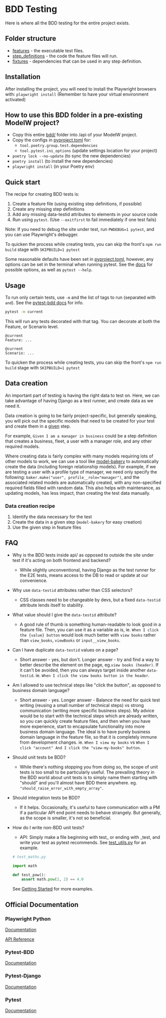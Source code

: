 # BDD Testing

Here is where all the BDD testing for the entire project exists.

## Folder structure

-   [features](./features/) - the executable test files.
-   [step_definitions](./step_definitions/) - the code the feature files will
    run.
-   [fixtures](./fixtures/) - dependencies that can be used in any step
    definition.

## Installation

After installing the project, you will need to install the Playwright browsers
with: `playwright install` (Remember to have your virtual environment activated)

## How to use this BDD folder in a pre-existing ModelW project?

-   Copy this entire [bdd/](./) folder into /api of your ModelW project.
-   Copy the configs in [pyproject.toml](../pyproject.toml) for:
    -   `tool.poetry.group.test.dependencies`
    -   `tool.pytest.ini_options` (update settings location for your project)
-   `poetry lock --no-update` (to sync the new dependencies)
-   `poetry install` (to install the new dependencies)
-   `playwright install` (in your Poetry env)

## Quick start

The recipe for creating BDD tests is:

1. Create a feature file (using existing step definitions, if possible)
2. Create any missing step definitions
3. Add any missing data-testid attributes to elements in your source code
4. Run using `pytest`. (Use `--exitfirst` to fail immediately if one test fails)

Note: If you need to debug the site under test, run `PWDEBUG=1 pytest`, and you
can use Playwright's debugger.

To quicken the process while creating tests, you can skip the front's
`npm run build` stage with `SKIPBUILD=1 pytest`

Some reasonable defaults have been set in [pyproject.toml](../pyproject.toml),
however, any options can be set in the terminal when running pytest. See the
[docs](https://playwright.dev/python/docs/test-runners) for possible options, as
well as `pytest --help`.

## Usage

To run only certain tests, use `-m` and the list of tags to run (separated with
`and`). See the
[pytest-bdd docs](https://pytest-bdd.readthedocs.io/en/stable/#organizing-your-scenarios)
for info.

```bash
pytest -m current
```

This will run any tests decorated with that tag. You can decorate at both the
Feature, or Scenario level.

```gherkin
@current
Feature: ...

@current
Scenario: ...
```

To quicken the process while creating tests, you can skip the front's
`npm run build` stage with `SKIPBUILD=1 pytest`

## Data creation

An important part of testing is having the right data to test on. Here, we can
take advantage of having Django as a test runner, and create data as we need it.

Data creation is going to be fairly project-specific, but generally speaking,
you will pick out the specific models that need to be created for your test and
create them in a [given](./step_definitions/common_given.py) step.

For example, `Given I am a manager in business` could be a step definition that
creates a business, fleet, a user with a manager role, and any other required
models.

Where creating data is fairly complex with many models requiring lots of other
models to work, we can use a tool like
[model-bakery](https://model-bakery.readthedocs.io/en/latest/) to automatically
create the data (including foreign relationship models). For example, if we are
testing a user with a profile type of manager, we need only specify the
following: `baker.make("user", profile__role="manager")`, and the associated
related models are automatically created, with any non-specified required fields
filled with random data. This also helps with maintenance, as updating models,
has less impact, than creating the test data manually.

### Data creation recipe

1. Identify the data necessary for the test
2. Create the data in a given step (`model-bakery` for easy creation)
3. Use the given step in feature files

## FAQ

-   Why is the BDD tests inside api/ as opposed to outside the site under test
    if it's acting on both frontend and backend?
    -   While slightly unconventional, having Django as the test runner for the
        E2E tests, means access to the DB to read or update at our convenience.
-   Why use `data-testid` attributes rather than CSS selectors?

    -   CSS classes need to be changeable by devs, but a fixed `data-testid`
        attribute lends itself to stability.

-   What value should I give the `data-testid` attribute?

    -   A good rule of thumb is something human-readable to look good in a
        feature file. Then, you can use it as a variable as is, ie.
        `When I click the {value} button` would look much better with
        `view books` rather than `view_books`, `viewBooks` or
        `input__view_books`.

-   Can I have duplicate `data-testid` values on a page?

    -   Short answer - yes, but don't. Longer answer - try and find a way to
        better describe the element on the page, eg.`view books (header)`. If it
        can't be avoided, then you can always target inside another
        `data-testid`. ie. `When I click the view books button in the header`.

-   Am I allowed to use technical steps like "click the button", as opposed to
    business domain language?

    -   Short answer - yes. Longer answer - Balance the need for quick test
        writing (reusing a small number of technical steps) vs strong
        communication (writing more specific business steps). My advice would be
        to start with the technical steps which are already written, so you can
        quickly create feature files, and then when you have more experience,
        start to encapsulate functionality into more business domain language.
        The ideal is to have purely business domain language in the feature
        file, so that it is completely immune from development changes. ie.
        `When I view my books` vs
        `When I click "account" And I click the "view-my-books" button`.

-   Should unit tests be BDD?

    -   While there's nothing stopping you from doing so, the scope of unit
        tests is too small to be particularly useful. The prevailing theory in
        the BDD world about unit tests is to simply name them starting with
        "should" and you'll almost have BDD there anywhere. eg.
        `"should_raise_error_with_empty_array"`.

-   Should integration tests be BDD?

    -   If it helps. Occasionally, it's useful to have communication with a PM
        if a particular API end point needs to behave strangely. But generally,
        as the scope is smaller, it's not so beneficial.

-   How do I write non-BDD unit tests?

    -   API: Simply make a file beginning with test\_ or ending with \_test, and
        write your test as pytest recommends. See [test_utils.py](test_utils.py)
        for an example.

    ```python
    # test_maths.py

    import math

    def test_pow():
        assert math.pow(2, 2) == 4.0
    ```

    See [Getting Started](https://docs.pytest.org/en/8.0.x/getting-started.html)
    for more examples.

## Official Documentation

### Playwright Python

[Documentation](https://playwright.dev/python/docs/intro)

[API Reference](https://playwright.dev/python/docs/api/class-playwright)

### Pytest-BDD

[Documentation](https://pytest-bdd.readthedocs.io/en/stable)

### Pytest-Django

[Documentation](https://pytest-django.readthedocs.io/en/latest)

### Pytest

[Documentation](https://docs.pytest.org/en/8.0.x)
